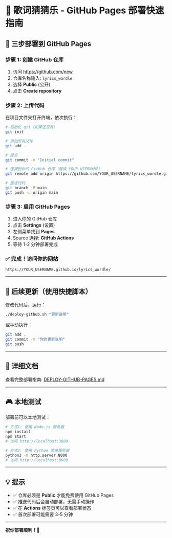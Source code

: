 # 🎵 歌词猜猜乐 - GitHub Pages 部署快速指南

## 🚀 三步部署到 GitHub Pages

### 步骤 1: 创建 GitHub 仓库

1. 访问 https://github.com/new
2. 仓库名称输入: `lyrics_wordle`
3. 选择 **Public** (公开)
4. 点击 **Create repository**

### 步骤 2: 上传代码

在项目文件夹打开终端，依次执行：

```bash
# 初始化 git（如果还没有）
git init

# 添加所有文件
git add .

# 提交
git commit -m "Initial commit"

# 连接到你的 GitHub 仓库（替换 YOUR_USERNAME）
git remote add origin https://github.com/YOUR_USERNAME/lyrics_wordle.git

# 推送代码
git branch -M main
git push -u origin main
```

### 步骤 3: 启用 GitHub Pages

1. 进入你的 GitHub 仓库
2. 点击 **Settings** (设置)
3. 左侧菜单找到 **Pages**
4. Source 选择: **GitHub Actions**
5. 等待 1-2 分钟部署完成

### ✅ 完成！访问你的网站

```
https://YOUR_USERNAME.github.io/lyrics_wordle/
```

---

## 🔄 后续更新（使用快捷脚本）

修改代码后，运行：

```bash
./deploy-github.sh "更新说明"
```

或手动执行：

```bash
git add .
git commit -m "你的更新说明"
git push
```

---

## 📖 详细文档

查看完整部署指南: [DEPLOY-GITHUB-PAGES.md](DEPLOY-GITHUB-PAGES.md)

---

## 🎮 本地测试

部署前可以本地测试：

```bash
# 方式1: 使用 Node.js 服务器
npm install
npm start
# 访问 http://localhost:3000

# 方式2: 使用 Python 简单服务器
python3 -m http.server 8000
# 访问 http://localhost:8000
```

---

## 💡 提示

- ✅ 仓库必须是 **Public** 才能免费使用 GitHub Pages
- ✅ 推送代码后会自动部署，无需手动操作
- ✅ 在 **Actions** 标签页可以查看部署状态
- ✅ 首次部署可能需要 3-5 分钟

---

**祝你部署顺利！🎉**
